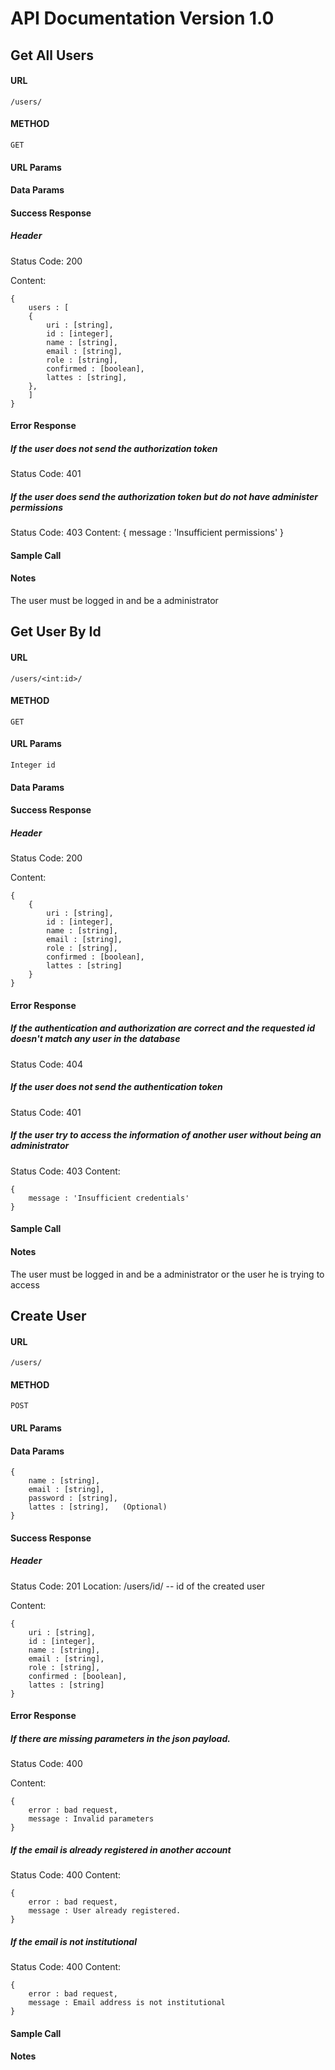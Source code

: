 # API Documentation Version 1.0

## Get All Users
#### URL
    /users/
#### METHOD
    GET
#### URL Params
#### Data Params
#### Success Response
##### Header
Status Code: 200

Content:
```
{
    users : [
    {
        uri : [string],
        id : [integer],
        name : [string],
        email : [string],
        role : [string],
        confirmed : [boolean],
        lattes : [string],
    },
    ]
}
```
#### Error Response
##### If the user does not send the authorization token

Status Code: 401

##### If the user does send the authorization token but do not have administer permissions

Status Code: 403
Content:
{
    message : 'Insufficient permissions'
}
#### Sample Call
#### Notes
The user must be logged in and be a administrator

## Get User By Id
#### URL
    /users/<int:id>/
#### METHOD
    GET
#### URL Params
    Integer id
#### Data Params
#### Success Response
##### Header
Status Code: 200

Content:
```
{
    {
        uri : [string],
        id : [integer],
        name : [string],
        email : [string],
        role : [string],
        confirmed : [boolean],
        lattes : [string]
    }
}
```
#### Error Response
##### If the authentication and authorization are correct and the requested id doesn't match any user in the database
Status Code: 404

##### If the user does not send the authentication token

Status Code: 401

##### If the user try to access the information of another user without being an administrator

Status Code: 403
Content:
```
{
    message : 'Insufficient credentials'
}
```
#### Sample Call
#### Notes
The user must be logged in and be a administrator or
the user he is trying to access

## Create User
#### URL
    /users/
#### METHOD
    POST
#### URL Params
#### Data Params
```
{
    name : [string],
    email : [string],
    password : [string],
    lattes : [string],   (Optional)
}
```
#### Success Response
##### Header
Status Code: 201
Location: /users/id/ -- id of the created user

Content:
```
{
    uri : [string],
    id : [integer],
    name : [string],
    email : [string],
    role : [string],
    confirmed : [boolean],
    lattes : [string]
}
```
#### Error Response
##### If there are missing parameters in the json payload.

Status Code: 400

Content:
```
{
    error : bad request,
    message : Invalid parameters
}
```

##### If the email is already registered in another account

Status Code: 400
Content:
```
{
    error : bad request,
    message : User already registered.
}
```
##### If the email is not institutional

Status Code: 400
Content:
```
{
    error : bad request,
    message : Email address is not institutional
}
```

#### Sample Call
#### Notes
